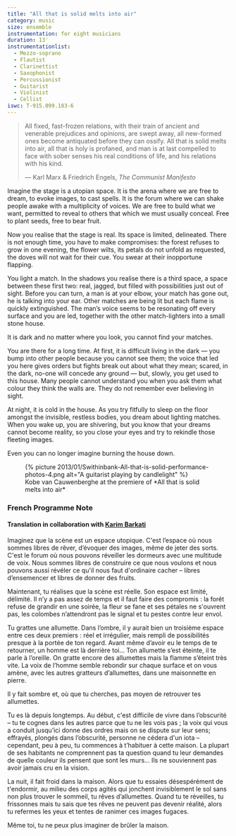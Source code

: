 ```yaml
---
title: "All that is solid melts into air"
category: music
size: ensemble
instrumentation: for eight musicians
duration: 13'
instrumentationlist:
  - Mezzo-soprano
  - Flautist
  - Clarinettist
  - Saxophonist
  - Percussionist
  - Guitarist
  - Violinist
  - Cellist
iswc: T-915.099.183-6
---
```

> All fixed, fast-frozen relations, with their train of ancient and venerable prejudices and opinions, are swept away, all new-formed ones become antiquated before they can ossify. All that is solid melts into air, all that is holy is profaned, and man is at last compelled to face with sober senses his real conditions of life, and his relations with his kind.
>
> — Karl Marx & Friedrich Engels, *The Communist Manifesto*

Imagine the stage is a utopian space. It is the arena where we are free to dream, to evoke images, to cast spells. It is the forum where we can shake people awake with a multiplicity of voices. We are free to build what we want, permitted to reveal to others that which we must usually conceal. Free to plant seeds, free to bear fruit.

Now you realise that the stage is real. Its space is limited, delineated. There is not enough time, you have to make compromises: the forest refuses to grow in one evening, the flower wilts, its petals do not unfold as requested, the doves will not wait for their cue. You swear at their inopportune flapping.

You light a match. In the shadows you realise there is a third space, a space between these first two: real, jagged, but filled with possibilities just out of sight. Before you can turn, a man is at your elbow, your match has gone out, he is talking into your ear. Other matches are being lit but each flame is quickly extinguished. The man’s voice seems to be resonating off every surface and you are led, together with the other match-lighters into a small stone house.

It is dark and no matter where you look, you cannot find your matches.

You are there for a long time. At first, it is difficult living in the dark — you bump into other people because you cannot see them; the voice that led you here gives orders but fights break out about what they mean; scared, in the dark, no-one will concede any ground — but, slowly, you get used to this house. Many people cannot understand you when you ask them what colour they think the walls are. They do not remember ever believing in sight.

At night, it is cold in the house. As you try fitfully to sleep on the floor amongst the invisible, restless bodies, you dream about lighting matches. When you wake up, you are shivering, but you know that your dreams cannot become reality, so you close your eyes and try to rekindle those fleeting images.

Even you can no longer imagine burning the house down.

<figure>
{% picture 2013/01/Swithinbank-All-that-is-solid-performance-photos-4.png alt="A guitarist playing by candlelight" %}
<figcaption markdown="1">
Kobe van Cauwenberghe at the premiere of *All that is solid melts into air*
</figcaption>
</figure>

### French Programme Note

#### Translation in collaboration with [Karim Barkati](http://karim.barkati.online.fr/)

Imaginez que la scène est un espace utopique. C'est l’espace où nous sommes libres de rêver, d’évoquer des images, même de jeter des sorts. C'est le forum où nous pouvons réveiller les dormeurs avec une multitude de voix. Nous sommes libres de construire ce que nous voulons et nous pouvons aussi révéler ce qu'il nous faut d'ordinaire cacher – libres d’ensemencer et libres de donner des fruits.

Maintenant, tu réalises que la scène est réelle. Son espace est limité, délimité. Il n’y a pas assez de temps et il faut faire des compromis : la forêt refuse de grandir en une soirée, la fleur se fane et ses pétales ne s'ouvrent pas, les colombes n’attendront pas le signal et tu pestes contre leur envol.

Tu grattes une allumette. Dans l’ombre, il y aurait bien un troisième espace entre ces deux premiers : réel et irrégulier, mais rempli de possibilités presque à la portée de ton regard. Avant même d’avoir eu le temps de te retourner, un homme est là derrière toi... Ton allumette s’est éteinte, il te parle à l’oreille. On gratte encore des allumettes mais la flamme s’éteint très vite. La voix de l’homme semble rebondir sur chaque surface et on vous amène, avec les autres gratteurs d’allumettes, dans une maisonnette en pierre.

Il y fait sombre et, où que tu cherches, pas moyen de retrouver tes allumettes.

Tu es là depuis longtemps. Au début, c'est difficile de vivre dans l’obscurité – tu te cognes dans les autres parce que tu ne les vois pas ; la voix qui vous a conduit jusqu’ici donne des ordres mais on se dispute sur leur sens; effrayés, plongés dans l’obscurité, personne ne cédera d'un iota – cependant, peu à peu, tu commences à t’habituer à cette maison. La plupart de ses habitants ne comprennent pas ta question quand tu leur demandes de quelle couleur ils pensent que sont les murs... Ils ne souviennent pas avoir jamais cru en la vision.

La nuit, il fait froid dans la maison. Alors que tu essaies désespérément de t'endormir, au milieu des corps agités qui jonchent invisiblement le sol sans non plus trouver le sommeil, tu rêves d’allumettes. Quand tu te réveilles, tu frissonnes mais tu sais que tes rêves ne peuvent pas devenir réalité, alors tu refermes les yeux et tentes de ranimer ces images fugaces.

Même toi, tu ne peux plus imaginer de brûler la maison.
